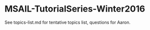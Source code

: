 MSAIL-TutorialSeries-Winter2016
===============================

See topics-list.md for tentative topics list, questions for Aaron.
